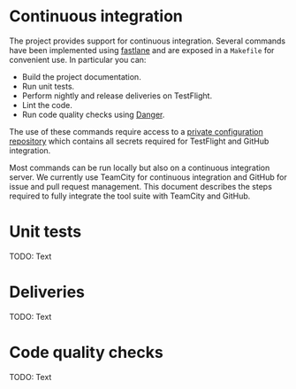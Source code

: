 # Continuous integration

The project provides support for continuous integration. Several commands have been implemented using [fastlane](https://fastlane.tools) and are exposed in a `Makefile` for convenient use. In particular you can:

- Build the project documentation.
- Run unit tests.
- Perform nightly and release deliveries on TestFlight.
- Lint the code.
- Run code quality checks using [Danger](https://danger.systems/ruby/).

The use of these commands require access to a [private configuration repository](https://github.com/SRGSSR/pillarbox-apple-configuration) which contains all secrets required for TestFlight and GitHub integration.

Most commands can be run locally but also on a continuous integration server. We currently use TeamCity for continuous integration and GitHub for issue and pull request management. This document describes the steps required to fully integrate the tool suite with TeamCity and GitHub.

# Unit tests

TODO: Text

# Deliveries

TODO: Text

# Code quality checks

TODO: Text